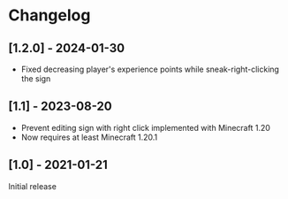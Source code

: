 # Changelog

## [1.2.0] - 2024-01-30

* Fixed decreasing player's experience points while sneak-right-clicking the sign

## [1.1] - 2023-08-20

* Prevent editing sign with right click implemented with Minecraft 1.20
* Now requires at least Minecraft 1.20.1

## [1.0] - 2021-01-21

Initial release